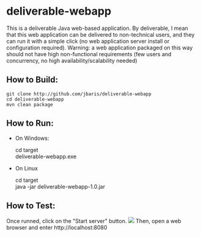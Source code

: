 deliverable-webapp
==================
This is a deliverable Java web-based application. By deliverable, I mean that this web application can be delivered to non-technical users, and they can run it with a simple click (no web application server install or configuration required). Warning: a web application packaged on this way should not have high non-functional requirements (few users and concurrency, no high availability/scalability needed) 

How to Build:
-------------
    git clone http://github.com/jbaris/deliverable-webapp  
    cd deliverable-webapp  
    mvn clean package   

How to Run:
-----------
* On Windows:  

    cd target  
    deliverable-webapp.exe   

* On Linux

    cd target  
    java -jar deliverable-webapp-1.0.jar  

How to Test:
------------
Once runned, click on the "Start server" button. 
    ![](http://jbaris.github.com/deliverable-webapp/screenshot.png)
Then, open a web browser and enter http://localhost:8080
